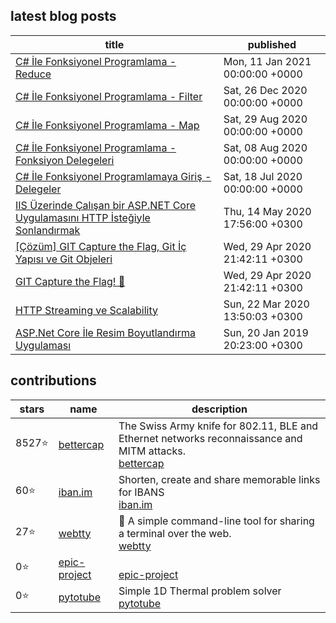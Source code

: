 ## latest blog posts

<!-- blog starts -->
| title | published |
| - | - | 
|[C# İle Fonksiyonel Programlama - Reduce](https://blog.guneysu.xyz/post/functional-programming-with-csharp-reduce/) | Mon, 11 Jan 2021 00:00:00 +0000 |
|[C# İle Fonksiyonel Programlama - Filter](https://blog.guneysu.xyz/post/functional-programming-with-csharp-filter/) | Sat, 26 Dec 2020 00:00:00 +0000 |
|[C# İle Fonksiyonel Programlama - Map](https://blog.guneysu.xyz/post/functional-programming-with-csharp-map/) | Sat, 29 Aug 2020 00:00:00 +0000 |
|[C# İle Fonksiyonel Programlama - Fonksiyon Delegeleri](https://blog.guneysu.xyz/post/functional-programming-with-csharp-function-delegates/) | Sat, 08 Aug 2020 00:00:00 +0000 |
|[C# İle Fonksiyonel Programlamaya Giriş - Delegeler](https://blog.guneysu.xyz/post/functional-programming-with-csharp-intro-delegates/) | Sat, 18 Jul 2020 00:00:00 +0000 |
|[IIS Üzerinde Çalışan bir ASP.NET Core Uygulamasını HTTP İsteğiyle Sonlandırmak](https://blog.guneysu.xyz/post/stopping-aspnetcore-web-via-http/) | Thu, 14 May 2020 17:56:00 +0300 |
|[[Çözüm] GIT Capture the Flag, Git İç Yapısı ve Git Objeleri](https://blog.guneysu.xyz/post/odulsuz-git-ctf-yarismasi-cozum/) | Wed, 29 Apr 2020 21:42:11 +0300 |
|[GIT Capture the Flag! 🏴](https://blog.guneysu.xyz/post/odulsuz-git-ctf-yarismasi/) | Wed, 29 Apr 2020 21:42:11 +0300 |
|[HTTP Streaming ve Scalability](https://blog.guneysu.xyz/post/http-streaming-asp-net-core/) | Sun, 22 Mar 2020 13:50:03 +0300 |
|[ASP.Net Core İle Resim Boyutlandırma Uygulaması](https://blog.guneysu.xyz/post/aspnet-core-1-image-server/) | Sun, 20 Jan 2019 20:23:00 +0300 |
<!-- blog ends -->

## contributions
<!-- contribs starts -->
| stars | name | description |
| - | - | - |
 8527⭐ | [bettercap](bettercap/bettercap) | The Swiss Army knife for 802.11, BLE and Ethernet networks reconnaissance and MITM attacks.<br>[bettercap](https://www.bettercap.org/)
 60⭐ | [iban.im](monocash/iban.im) | Shorten, create and share memorable links for IBANS<br>[iban.im](https://iban.im)
 27⭐ | [webtty](nickvdyck/webtty) | <g-emoji class="g-emoji" alias="electric_plug" fallback-src="https://github.githubassets.com/images/icons/emoji/unicode/1f50c.png">🔌</g-emoji> A simple command-line tool for sharing a terminal over the web.<br>[webtty]()
 0⭐ | [epic-project](MehmetBaz/epic-project) | <br>[epic-project](None)
 0⭐ | [pytotube](guneysus-archieve/pytotube) | Simple 1D Thermal problem solver<br>[pytotube]()
<!-- contribs ends -->
